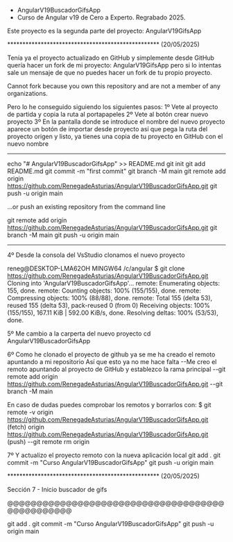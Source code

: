 * AngularV19BuscadorGifsApp
* Curso de Angular v19 de Cero a Experto. Regrabado 2025.

Este proyecto es la segunda parte del proyecto: AngularV19GifsApp

************************************************** (20/05/2025)

Tenía ya el proyecto actualizado en GitHub
y simplemente desde GitHub quería hacer un fork de mi proyecto: AngularV19GifsApp
pero si lo intentas sale un mensaje de que no puedes hacer un fork de tu propio proyecto.

Cannot fork because you own this repository
and are not a member of any organizations.

Pero lo he conseguido siguiendo los siguientes pasos:
1º Vete al proyecto de partida y copia la ruta al portapapeles
2º Vete al botón crear nuevo proyecto
3º En la pantalla donde se introduce el nombre del nuevo proyecto
aparece un botón de importar desde proyecto así que pega la ruta del proyecto origen
y listo, ya tienes una copia de tu proyecto en GitHub con el nuevo nombre

________________________________________________________________________________________
echo "# AngularV19BuscadorGifsApp" >> README.md
git init
git add README.md
git commit -m "first commit"
git branch -M main
git remote add origin https://github.com/RenegadeAsturias/AngularV19BuscadorGifsApp.git
git push -u origin main

…or push an existing repository from the command line

git remote add origin https://github.com/RenegadeAsturias/AngularV19BuscadorGifsApp.git
git branch -M main
git push -u origin main
________________________________________________________________________________________


4º Desde la consola del VsStudio clonamos el nuevo proyecto

reneg@DESKTOP-LMA62OH MINGW64 /c/angular
$ git clone https://github.com/RenegadeAsturias/AngularV19BuscadorGifsApp.git
Cloning into 'AngularV19BuscadorGifsApp'...
remote: Enumerating objects: 155, done.
remote: Counting objects: 100% (155/155), done.
remote: Compressing objects: 100% (88/88), done.
remote: Total 155 (delta 53), reused 155 (delta 53), pack-reused 0 (from 0)
Receiving objects: 100% (155/155), 167.11 KiB | 592.00 KiB/s, done.
Resolving deltas: 100% (53/53), done.

5º Me cambio a la carperta del nuevo proyecto
cd AngularV19BuscadorGifsApp 

6º Como he clonado el proyecto de github ya se me ha creado el remoto apuntando a mi repositorio
Así que esto ya no me hace falta
--Me creo el remoto apuntando al proyecto de GitHub y establezco la rama principal 
--git remote add origin https://github.com/RenegadeAsturias/AngularV19BuscadorGifsApp.git
--git branch -M main

En caso de dudas puedes comprobar los remotos y borrarlos con:
$ git remote -v
origin  https://github.com/RenegadeAsturias/AngularV19BuscadorGifsApp.git (fetch)
origin  https://github.com/RenegadeAsturias/AngularV19BuscadorGifsApp.git (push)
--git remote rm origin

7º Y actualizo el proyecto remoto con la nueva aplicación local
git add . 
git commit -m "Curso AngularV19BuscadorGifsApp" 
git push -u origin main




************************************************** (20/05/2025)

Sección 7 - Inicio buscador de gifs







@@@@@@@@@@@@@@@@@@@@@@@@@@@@@@@@@@@@@@@@@@@@@@@@

git add . 
git commit -m "Curso AngularV19BuscadorGifsApp" 
git push -u origin main

